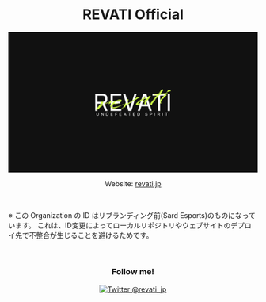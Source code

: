 <h1 align="center">REVATI Official</h1>

<img src="https://raw.githubusercontent.com/Sarf-Esports/.github/master/assets/images/logos/revati_large_dark.png" alt="REVATI" align="center" />

<p align="center">Website: <a href="https://revati.jp" align="center">revati.jp</a></p>

<br />

※ この Organization の ID はリブランディング前(Sard Esports)のものになっています。
これは、ID変更によってローカルリポジトリやウェブサイトのデプロイ先で不整合が生じることを避けるためです。

<br />

<h3 align="center">Follow me!</h3>

<p align="center">
<a href="https://twitter.com/revati_jp"><img src="https://img.shields.io/twitter/follow/revati_jp?label=Twitter%20%40revati_jp&style=social" alt="Twitter @revati_jp" /></a>
</p>